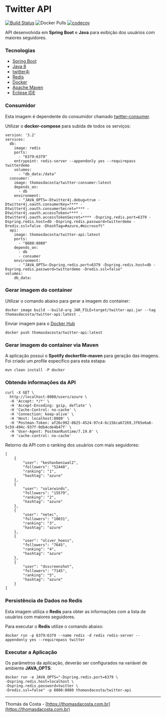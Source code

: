 # Twitter API

[![Build Status](https://travis-ci.org/thomasdacosta/twitter-demo.svg?branch=master)](https://travis-ci.org/thomasdacosta/twitter-demo) 
![Docker Pulls](https://img.shields.io/docker/pulls/thomasdacosta/twitter-api) 
[![codecov](https://codecov.io/gh/thomasdacosta/twitter-demo/branch/master/graph/badge.svg)](https://codecov.io/gh/thomasdacosta/twitter-demo)

API desenvolvida em **Spring Boot** e **Java** para exibição dos usuários com maiores seguidores.

### Tecnologias
- [Spring Boot](https://spring.io/projects/spring-boot)
- [Java 8](https://www.oracle.com/technetwork/pt/java/javase/downloads/jdk8-downloads-2133151.html)
- [twitter4j](http://twitter4j.org/en/index.html)
- [Redis](https://redis.io/)
- [Docker](https://www.docker.com/)
- [Apache Maven](https://maven.apache.org/)
- [Eclipse IDE](https://www.eclipse.org/)

### Consumidor

Esta imagem é dependente do consumidor chamado [twitter-consumer](https://hub.docker.com/repository/docker/thomasdacosta/twitter-consumer). 

Utilizar o **docker-compose** para subida de todos os serviços:

```
version: '3.2'
services:
  db:
    image: redis
    ports:
      - "6379:6379"
    entrypoint: redis-server --appendonly yes --requirepass twitterdemo
    volumes:
      - "db_data:/data"
  consumer:
    image: thomasdacosta/twitter-consumer:latest
    depends_on:
      - db
    environment:
      - "JAVA_OPTS=-Dtwitter4j.debug=true -Dtwitter4j.oauth.consumerKey=**** -Dtwitter4j.oauth.consumerSecret=**** -Dtwitter4j.oauth.accessToken=**** -Dtwitter4j.oauth.accessTokenSecret=**** -Dspring.redis.port=6379 -Dspring.redis.host=db -Dspring.redis.password=twitterdemo -Dredis.ssl=false -DhashTag=#azure,#microsoft"
  api:
    image: thomasdacosta/twitter-api:latest
    ports:
      - "8080:8080"
    depends_on:
      - db
      - consumer
    environment:
      - "JAVA_OPTS=-Dspring.redis.port=6379 -Dspring.redis.host=db -Dspring.redis.password=twitterdemo -Dredis.ssl=false"
volumes:
    db_data:
```

### Gerar imagem do container

Utilizar o comando abaixo para gerar a imagem do container:

```
docker image build --build-arg JAR_FILE=target/twitter-api.jar --tag thomasdacosta/twitter-api:latest .
```

Enviar imagem para o [Docker Hub](https://hub.docker.com/u/thomasdacosta)

```
docker push thomasdacosta/twitter-api:latest
```

### Gerar imagem do container via Maven

A aplicação possui o **Spotify dockerfile-maven** para geração das imagens. Foi criado um profile especifico para esta estapa:

```
mvn clean install -P docker
```

### Obtendo informações da API

```
curl -X GET \
  http://localhost:8080/users/azure \
  -H 'Accept: */*' \
  -H 'Accept-Encoding: gzip, deflate' \
  -H 'Cache-Control: no-cache' \
  -H 'Connection: keep-alive' \
  -H 'Host: localhost:8080' \
  -H 'Postman-Token: af26c992-8625-4524-97c4-6c156ca67269,3f65e6a6-5c59-494c-937f-0db4cde4b47f' \
  -H 'User-Agent: PostmanRuntime/7.19.0' \
  -H 'cache-control: no-cache'
```

Retorno da API com o ranking dos usuários com mais seguidores:


```
[
    {
        "user": "keshavbeniwal2",
        "followers": "52448",
        "ranking": "1",
        "hashtag": "azure"
    },
    {
        "user": "solarwinds",
        "followers": "15579",
        "ranking": "2",
        "hashtag": "azure"
    },
    {
        "user": "netec",
        "followers": "10031",
        "ranking": "3",
        "hashtag": "azure"
    },
    {
        "user": "oliver_hoess",
        "followers": "7645",
        "ranking": "4",
        "hashtag": "azure"
    },
    {
        "user": "dsscreenshot",
        "followers": "7145",
        "ranking": "5",
        "hashtag": "azure"
    }
]
```

### Persistência de Dados no Redis

Esta imagem utiliza o **Redis** para obter as informações com a lista de usuários com maiores seguidores.

Para executar o **Redis** utilize o comando abaixo:

```
docker run -p 6379:6379 --name redis -d redis redis-server --appendonly yes --requirepass twitter
```

### Executar a Aplicação

Os parâmetros da aplicação, deverão ser configurados na variável de ambiente **JAVA_OPTS**:

```
docker run -e JAVA_OPTS="-Dspring.redis.port=6379 \
-Dspring.redis.host=localhost \
-Dspring.redis.password=twitter \
-Dredis.ssl=false" -p 8080:8080 thomasdacosta/twitter-api
```


---

Thomás da Costa - [https://thomasdacosta.com.br](https://thomasdacosta.com.br)
